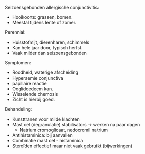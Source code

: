Seizoensgebonden allergische conjunctivitis:
- Hooikoorts: grassen, bomen.
- Meestal tijdens lente of zomer.

Perennial:
- Huisstofmijt, dierenharen, schimmels
- Kan hele jaar door, typisch herfst.
- Vaak milder dan seizoensgebonden

Symptomen:
- Roodheid, waterige afscheiding
- Hyperaemie conjunctiva
- papillaire reactie
- Ooglidoedeem kan.
- Wisselende chemosis
- Zicht is hierbij goed.

Behandeling:
- Kunsttranen voor milde klachten
- Mast cel (degranulatie) stabilisators -> werken na paar dagen
    - Natrium cromoglicaat, nedocromil natrium
- Antihistaminica: bij aanvallen
- Combinatie mast cel - histaminica
- Steroïden effectief maar niet vaak gebruikt (bijwerkingen)